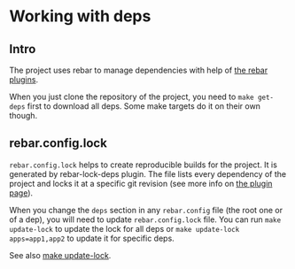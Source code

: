 # Working with deps


## Intro

The project uses rebar to manage dependencies with help of
[the rebar plugins](https://github.com/EchoTeam/rebar-plugins).

When you just clone the repository of the project, you need to `make get-deps`
first to download all deps. Some make targets do it on their own though.


## rebar.config.lock

`rebar.config.lock` helps to create reproducible builds for the project.
It is generated by rebar-lock-deps plugin. The file lists every dependency
of the project and locks it at a specific git revision (see more info on
[the plugin page](https://github.com/EchoTeam/rebar-lock-deps)).

When you change the `deps` section in any `rebar.config` file (the root one or of a dep),
you will need to update `rebar.config.lock` file. You can run
`make update-lock` to update the lock for all deps or
`make update-lock apps=app1,app2` to update it for specific deps.

See also [make update-lock](service_MAKE.md#make-update-lock).
